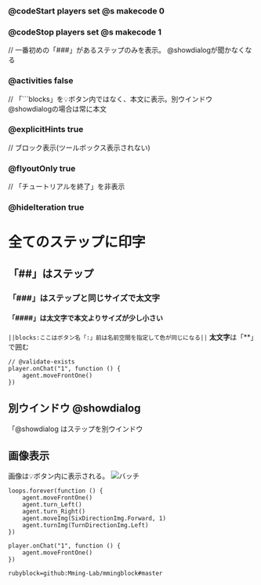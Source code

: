 
### @codeStart players set @s makecode 0
### @codeStop players set @s makecode 1

// 一番初めの「###」があるステップのみを表示。 @showdialogが聞かなくなる
### @activities false

// 「```blocks」を💡ボタン内ではなく、本文に表示。別ウインドウ @showdialogの場合は常に本文
### @explicitHints true

// ブロック表示(ツールボックス表示されない)
### @flyoutOnly true 

// 「チュートリアルを終了」を非表示
### @hideIteration true

# 全てのステップに印字

<!-- ====================== -->
## 「##」はステップ
### 「###」はステップと同じサイズで太文字
#### 「####」は太文字で本文よりサイズが少し小さい
``||blocks:ここはボタン名「:」前は名前空間を指定して色が同じになる||`` 
**太文字**は「**」で囲む
```blocks
// @validate-exists
player.onChat("1", function () {
    agent.moveFrontOne()
})

```

<!-- ====================== -->
## 別ウインドウ @showdialog
「@showdialog はステップを別ウインドウ 


<!-- ====================== -->
## 画像表示
画像は💡ボタン内に表示される。
![バッチ](https://mming-lab.github.io/assets/img/team/minecraft-education-ambassador.png)

<!-- ghostは画像なしでールボックスのみ表示-->
```ghost
loops.forever(function () {
    agent.moveFrontOne()
    agent.turn_Left()
    agent.turn_Right()
    agent.moveImg(SixDirectionImg.Forward, 1)
    agent.turnImg(TurnDirectionImg.Left)
})
```

<!-- 最初から表示するブロック -->
```template
player.onChat("1", function () {
    agent.moveFrontOne()
})
```
<!-- カスタムブロックの宣言 -->
```package
rubyblock=github:Mming-Lab/mmingblock#master
```
